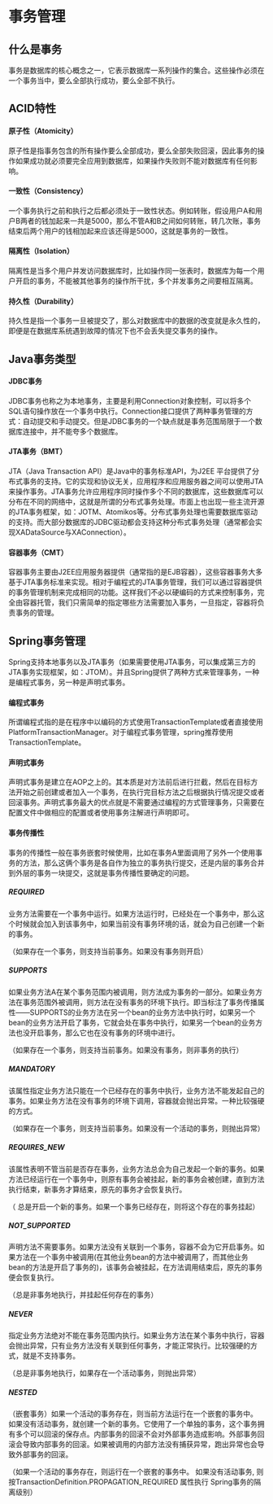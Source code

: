 # 事务管理

## 什么是事务

事务是数据库的核心概念之一，它表示数据库一系列操作的集合。这些操作必须在一个事务当中，要么全部执行成功，要么全部不执行。

## ACID特性

#### 原子性（Atomicity）

原子性是指事务包含的所有操作要么全部成功，要么全部失败回滚，因此事务的操作如果成功就必须要完全应用到数据库，如果操作失败则不能对数据库有任何影响。

#### 一致性（Consistency）

一个事务执行之前和执行之后都必须处于一致性状态。例如转账，假设用户A和用户B两者的钱加起来一共是5000，那么不管A和B之间如何转账，转几次账，事务结束后两个用户的钱相加起来应该还得是5000，这就是事务的一致性。

#### 隔离性（Isolation）

隔离性是当多个用户并发访问数据库时，比如操作同一张表时，数据库为每一个用户开启的事务，不能被其他事务的操作所干扰，多个并发事务之间要相互隔离。

#### 持久性（Durability）

持久性是指一个事务一旦被提交了，那么对数据库中的数据的改变就是永久性的，即便是在数据库系统遇到故障的情况下也不会丢失提交事务的操作。

## Java事务类型

#### JDBC事务

JDBC事务也称之为本地事务，主要是利用Connection对象控制，可以将多个SQL语句操作放在一个事务中执行。Connection接口提供了两种事务管理的方式：自动提交和手动提交。但是JDBC事务的一个缺点就是事务范围局限于一个数据库连接中，并不能夸多个数据库。

#### JTA事务（BMT）

JTA（Java Transaction API）是Java中的事务标准API，为J2EE 平台提供了分布式事务的支持。它的实现和协议无关，应用程序和应用服务器之间可以使用JTA来操作事务。JTA事务允许应用程序同时操作多个不同的数据库，这些数据库可以分布在不同的网络中，这就是所谓的分布式事务处理。市面上也出现一些主流开源的JTA事务框架，如：JOTM、Atomikos等。分布式事务处理也需要数据库驱动的支持。而大部分数据库的JDBC驱动都会支持这种分布式事务处理（通常都会实现XADataSource与XAConnection）。

#### 容器事务（CMT）

容器事务主要由J2EE应用服务器提供（通常指的是EJB容器），这些容器事务大多基于JTA事务标准来实现。相对于编程式的JTA事务管理，我们可以通过容器提供的事务管理机制来完成相同的功能。这样我们不必以硬编码的方式来控制事务，完全由容器托管，我们只需简单的指定哪些方法需要加入事务，一旦指定，容器将负责事务的管理。

## Spring事务管理

Spring支持本地事务以及JTA事务（如果需要使用JTA事务，可以集成第三方的JTA事务实现框架，如：JTOM）。并且Spring提供了两种方式来管理事务，一种是编程式事务，另一种是声明式事务。

#### 编程式事务

所谓编程式指的是在程序中以编码的方式使用TransactionTemplate或者直接使用PlatformTransactionManager。对于编程式事务管理，spring推荐使用TransactionTemplate。

#### 声明式事务

声明式事务是建立在AOP之上的。其本质是对方法前后进行拦截，然后在目标方法开始之前创建或者加入一个事务，在执行完目标方法之后根据执行情况提交或者回滚事务。声明式事务最大的优点就是不需要通过编程的方式管理事务，只需要在配置文件中做相应的配置或者使用事务注解进行声明即可。

#### 事务传播性

事务的传播性一般在事务嵌套时候使用，比如在事务A里面调用了另外一个使用事务的方法，那么这俩个事务是各自作为独立的事务执行提交，还是内层的事务合并到外层的事务一块提交，这就是事务传播性要确定的问题。

##### REQUIRED

业务方法需要在一个事务中运行。如果方法运行时，已经处在一个事务中，那么这个时候就会加入到该事务中，如果当前没有事务环境的话，就会为自己创建一个新的事务。

（如果存在一个事务，则支持当前事务。如果没有事务则开启）

##### SUPPORTS

如果业务方法A在某个事务范围内被调用，则方法成为事务的一部分。如果业务方法在事务范围外被调用，则方法在没有事务的环境下执行。即当标注了事务传播属性——SUPPORTS的业务方法在另一个bean的业务方法中执行时，如果另一个bean的业务方法开启了事务，它就会处在事务中执行，如果另一个bean的业务方法也没开启事务，那么它也在没有事务的环境中进行。

（如果存在一个事务，则支持当前事务。如果没有事务，则非事务的执行）

##### MANDATORY

该属性指定业务方法只能在一个已经存在的事务中执行，业务方法不能发起自己的事务。如果业务方法在没有事务的环境下调用，容器就会抛出异常。一种比较强硬的方式。

（如果存在一个事务，则支持当前事务。如果没有一个活动的事务，则抛出异常）

##### REQUIRES_NEW

该属性表明不管当前是否存在事务，业务方法总会为自己发起一个新的事务。如果方法已经运行在一个事务中，则原有事务会被挂起，新的事务会被创建，直到方法执行结束，新事务才算结束，原先的事务才会恢复执行。

（ 总是开启一个新的事务。如果一个事务已经存在，则将这个存在的事务挂起）

##### NOT_SUPPORTED

声明方法不需要事务。如果方法没有关联到一个事务，容器不会为它开启事务。如果方法在一个事务中被调用(在其他业务bean的方法中被调用了，而其他业务bean的方法是开启了事务的)，该事务会被挂起，在方法调用结束后，原先的事务便会恢复执行。

（总是非事务地执行，并挂起任何存在的事务）

##### NEVER

指定业务方法绝对不能在事务范围内执行。如果业务方法在某个事务中执行，容器会抛出异常，只有业务方法没有关联到任何事务，才能正常执行。比较强硬的方式，就是不支持事务。

（总是非事务地执行，如果存在一个活动事务，则抛出异常）

##### NESTED

（嵌套事务）如果一个活动的事务存在，则当前方法运行在一个嵌套的事务中。 如果没有活动事务，就创建一个新的事务。它使用了一个单独的事务，这个事务拥有多个可以回滚的保存点。内部事务的回滚不会对外部事务造成影响。外部事务回滚会导致内部事务的回滚。如果被调用的内部方法没有捕获异常，跑出异常也会导致外部事务的回滚。

（如果一个活动的事务存在，则运行在一个嵌套的事务中。 如果没有活动事务, 则按TransactionDefinition.PROPAGATION_REQUIRED 属性执行
Spring事务的隔离级别）

